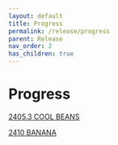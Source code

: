 ```yaml
---
layout: default
title: Progress
permalink: /release/progress
parent: Release
nav_order: 2
has_children: true
---
```


# Progress

[2405.3 COOL BEANS]({{site.baseurl}}/release/coolbeans)

[2410 BANANA]()
